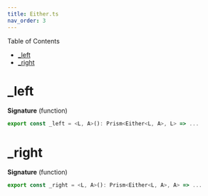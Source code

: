 ```yaml
---
title: Either.ts
nav_order: 3
---
```


Table of Contents

<!-- START doctoc generated TOC please keep comment here to allow auto update -->
<!-- DON'T EDIT THIS SECTION, INSTEAD RE-RUN doctoc TO UPDATE -->


- [\_left](#%5C_left)
- [\_right](#%5C_right)

<!-- END doctoc generated TOC please keep comment here to allow auto update -->

# \_left

**Signature** (function)

```ts
export const _left = <L, A>(): Prism<Either<L, A>, L> => ...
```

# \_right

**Signature** (function)

```ts
export const _right = <L, A>(): Prism<Either<L, A>, A> => ...
```

